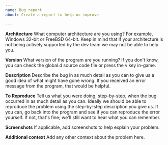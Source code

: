 ```yaml
---
name: Bug report
about: Create a report to help us improve

---
```


**Architecture**
What computer architecture are you using? For example, Windows 32-bit or FreeBSD 64-bit. Keep in mind that if your architecture is not being actively supported by the dev team we may not be able to help you.

**Version**
What version of the program are you running? If you don't know, you can check the global.d source code file or press the v key in-game.

**Description**
Describe the bug in as much detail as you can to give us a good idea of what might have gone wrong. If you received an error message from the program, that would be helpful.

**To Reproduce**
Tell us what you were doing, step-by-step, when the bug occurred in as much detail as you can.  Ideally we should be able to reproduce the problem using the step-by-step description you give us.  If you can, go back into the program and see if you can reproduce the error yourself.  If not, that's fine; we'll still want to hear what you can remember.

**Screenshots**
If applicable, add screenshots to help explain your problem.

**Additional context**
Add any other context about the problem here.
